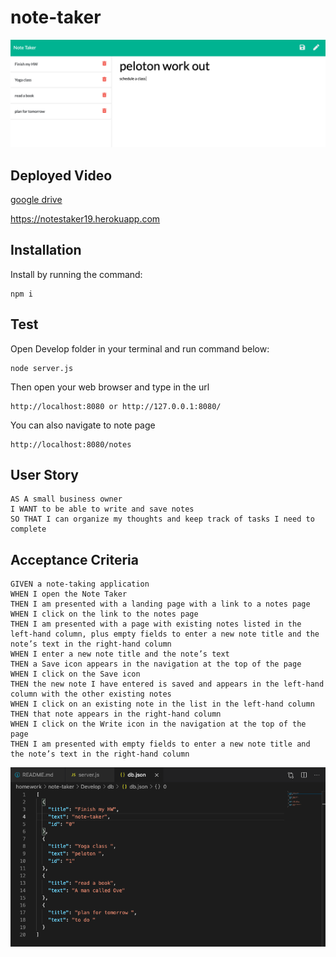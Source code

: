 # note-taker 

![screen](public/assets/screen1.png)

## Deployed Video

[google drive](https://drive.google.com/file/d/15V8TcNm05Ns2Im0bSL4XuJLY3nJToc95/view)

https://notestaker19.herokuapp.com
## Installation

Install by running the command:
```
npm i
```

## Test

Open Develop folder in your terminal and run command below:

```
node server.js
```

Then open your web browser and type in the url

```
http://localhost:8080 or http://127.0.0.1:8080/
```

You can also navigate to note page

```
http://localhost:8080/notes

```


## User Story
```
AS A small business owner
I WANT to be able to write and save notes
SO THAT I can organize my thoughts and keep track of tasks I need to complete
```
## Acceptance Criteria
```
GIVEN a note-taking application
WHEN I open the Note Taker
THEN I am presented with a landing page with a link to a notes page
WHEN I click on the link to the notes page
THEN I am presented with a page with existing notes listed in the left-hand column, plus empty fields to enter a new note title and the note’s text in the right-hand column
WHEN I enter a new note title and the note’s text
THEN a Save icon appears in the navigation at the top of the page
WHEN I click on the Save icon
THEN the new note I have entered is saved and appears in the left-hand column with the other existing notes
WHEN I click on an existing note in the list in the left-hand column
THEN that note appears in the right-hand column
WHEN I click on the Write icon in the navigation at the top of the page
THEN I am presented with empty fields to enter a new note title and the note’s text in the right-hand column
```

![screen](public/assets/screen2.png)